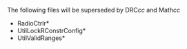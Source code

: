 The following files will be superseded by DRC*cc* and Math*cc*
 - RadioCtrlr*
 - UtilLockRConstrConfig*
 - UtilValidRanges*
